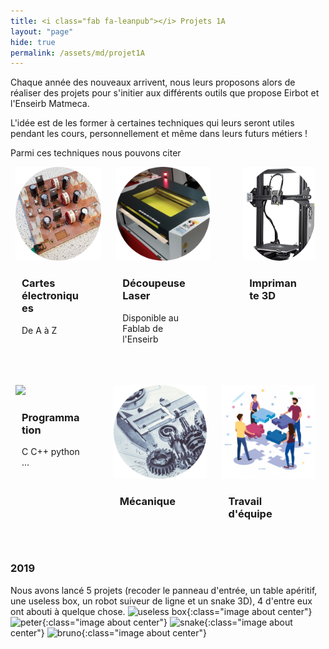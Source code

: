 ```yaml
---
title: <i class="fab fa-leanpub"></i> Projets 1A 
layout: "page"
hide: true
permalink: /assets/md/projet1A
---
```


Chaque année des nouveaux arrivent, nous leurs proposons alors de réaliser des
projets pour s'initier aux différents outils que propose Eirbot et l'Enseirb
Matmeca. 

L'idée est de les former à certaines techniques qui leurs seront utiles pendant
les cours, personnellement et même dans leurs futurs métiers !

Parmi ces techniques nous pouvons citer
<div class="card-container">
  <div class="card-deck flex-row flex-nowrap">
    <div class="card">
      <img
      src="/assets/images/circle-alimentation.png" weight="150px" height="150px" onclick="window.open(this.src,'toolbar=0, location=0, directories=0, status=0, scrollbars=0, resizable=0, copyhistory=0, menuBar=0, width='+this.width+', height='+this.height);" />
        <div class="card-body">
          <h3 class="card-sub align-middle">Cartes électroniques</h3>
        <p class="time-card">De A à Z</p>
        </div><!-- END CARD-BODY -->
    </div><!-- END CARD -->
        </div>
  
  <div class="card-deck flex-row flex-nowrap">
    <div class="card">
      <img
      src="/assets/images/circle-laser.png" weight="150px" height="150px" onclick="window.open(this.src,'toolbar=0, location=0, directories=0, status=0, scrollbars=0, resizable=0, copyhistory=0, menuBar=0, width='+this.width+', height='+this.height);" />
        <div class="card-body">
          <h3 class="card-sub align-middle">Découpeuse Laser</h3>
        <p class="time-card">Disponible au Fablab de l'Enseirb</p>
        </div><!-- END CARD-BODY -->
    </div><!-- END CARD -->
    </div>

<div class="card-deck flex-row flex-nowrap">
<div class="card">
      <img
      src="/assets/images/circle-imprimante.png" weight="150px" height="150px" onclick="window.open(this.src,'toolbar=0, location=0, directories=0, status=0, scrollbars=0, resizable=0, copyhistory=0, menuBar=0, width='+this.width+', height='+this.height);" />
        <div class="card-body">
          <h3 class="card-sub align-middle">Imprimante 3D</h3>
        </div><!-- END CARD-BODY -->
    </div><!-- END CARD -->
    </div>
    </div>
    
    
<div class="card-container">
  <div class="card-deck flex-row flex-nowrap">
        <div class="card">
      <img
      src="/assets/images/circle-programmation.png" weight="150px" height="150px" onclick="window.open(this.src,'toolbar=0, location=0, directories=0, status=0, scrollbars=0, resizable=0, copyhistory=0, menuBar=0, width='+this.width+', height='+this.height);" />
        <div class="card-body">
          <h3 class="card-sub align-middle">Programmation</h3>
          <p class="time-card">C C++ python ... </p>
        </div><!-- END CARD-BODY -->
    </div><!-- END CARD -->
    </div><!-- END CARD -->
<div class="card-deck flex-row flex-nowrap">
        <div class="card">
      <img
      src="/assets/images/circle-mecanique.png" weight="150px" height="150px" onclick="window.open(this.src,'toolbar=0, location=0, directories=0, status=0, scrollbars=0, resizable=0, copyhistory=0, menuBar=0, width='+this.width+', height='+this.height);" />
        <div class="card-body">
          <h3 class="card-sub align-middle">Mécanique</h3>
        </div><!-- END CARD-BODY -->
    </div><!-- END CARD -->
    </div><!-- END CARD -->
<div class="card-deck flex-row flex-nowrap">
<div class="card">
      <img
      src="/assets/images/circle-teamwork.png" weight="150px" height="150px" onclick="window.open(this.src,'toolbar=0, location=0, directories=0, status=0, scrollbars=0, resizable=0, copyhistory=0, menuBar=0, width='+this.width+', height='+this.height);" />
        <div class="card-body">
          <h3 class="card-sub align-middle"> Travail d'équipe</h3>
          <p class="time-card"></p>
        </div><!-- END CARD-BODY -->
    </div><!-- END CARD -->
</div><!-- END CARD DECK -->
</div><!-- END CONTAINER -->


### 2019 
Nous avons lancé 5 projets
(recoder le panneau d'entrée, un table apéritif, une useless box, un robot
suiveur de ligne et un snake 3D), 4 d'entre eux ont abouti à quelque chose.
![useless box](/assets/images/useless.png){:class="image about center"}
![peter](/assets/images/peter.png){:class="image about center"}
![snake](/assets/images/snake.png){:class="image about center"}
![bruno](/assets/images/bruno.png){:class="image about center"}


<style>
.card-container{
  width:100%;
  float: left ;
    display: flex;
  align-items: flex-start;
  justify-content: space-between;
}

.card-body{
  width:70%;
  padding-left:10px;
  margin-top:10px;
  transition:.3s;
  -webkit-transition:.3s;
}

.card-deck{
float:left;
width=30%;
margin-bottom:3.2rem;
margin-left:0.5rem;
    overflow-x: auto;
    -webkit-overflow-scrolling: touch;
}

.front-deck{
  padding-top:12rem;
}

.card{
  margin-right:16px;
  border:none;
  flex: 0 0 auto;
}

.card .card-body:first-of-type{
  border-top:0px; 

}
</style>
